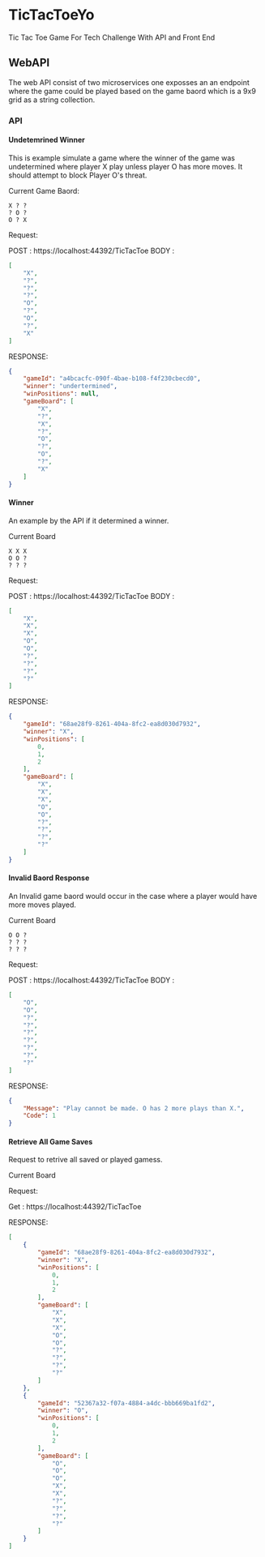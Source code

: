 # TicTacToeYo
Tic Tac Toe Game For Tech Challenge With API and Front End

## WebAPI
The web API consist of two microservices one exposses an an endpoint where the game could be played based on the game baord which is a 9x9 grid as a string collection.

### API

#### Undetemrined Winner
This is example simulate a game where the winner of the game was undetermined where player X play unless player O has more moves. It should attempt to block Player O's threat.

Current Game Baord:

```
X ? ?
? O ?
O ? X
```

Request: 

POST : https://localhost:44392/TicTacToe
BODY : 
```json
[
    "X",
    "?",
    "?",
    "?",
    "O",
    "?",
    "O",
    "?",
    "X"
]
```

RESPONSE:

```json
{
    "gameId": "a4bcacfc-090f-4bae-b108-f4f230cbecd0",
    "winner": "undertermined",
    "winPositions": null,
    "gameBoard": [
        "X",
        "?",
        "X",
        "?",
        "O",
        "?",
        "O",
        "?",
        "X"
    ]
}
```

#### Winner
An example by the API if it determined a winner.

Current Board 

```
X X X
O O ?
? ? ?
```

Request: 

POST : https://localhost:44392/TicTacToe
BODY : 
```json
[
    "X",
    "X",
    "X",
    "O",
    "O",
    "?",
    "?",
    "?",
    "?"
]
```

RESPONSE:

```json
{
    "gameId": "68ae28f9-8261-404a-8fc2-ea8d030d7932",
    "winner": "X",
    "winPositions": [
        0,
        1,
        2
    ],
    "gameBoard": [
        "X",
        "X",
        "X",
        "O",
        "O",
        "?",
        "?",
        "?",
        "?"
    ]
}
```

#### Invalid Baord Response

An Invalid game baord would occur in the case where a player would have more moves played.

Current Board 

```
O O ?
? ? ?
? ? ?
```
Request: 

POST : https://localhost:44392/TicTacToe
BODY : 
```json
[
    "O",
    "O",
    "?",
    "?",
    "?",
    "?",
    "?",
    "?",
    "?"
]
```

RESPONSE:

```json
{
    "Message": "Play cannot be made. O has 2 more plays than X.",
    "Code": 1
}
```

#### Retrieve All Game Saves

Request to retrive all saved or played gamess.

Current Board 

Request: 

Get : https://localhost:44392/TicTacToe

RESPONSE:

```json
[
    {
        "gameId": "68ae28f9-8261-404a-8fc2-ea8d030d7932",
        "winner": "X",
        "winPositions": [
            0,
            1,
            2
        ],
        "gameBoard": [
            "X",
            "X",
            "X",
            "O",
            "O",
            "?",
            "?",
            "?",
            "?"
        ]
    },
    {
        "gameId": "52367a32-f07a-4884-a4dc-bbb669ba1fd2",
        "winner": "O",
        "winPositions": [
            0,
            1,
            2
        ],
        "gameBoard": [
            "O",
            "O",
            "O",
            "X",
            "X",
            "?",
            "?",
            "?",
            "?"
        ]
    }
]
```

